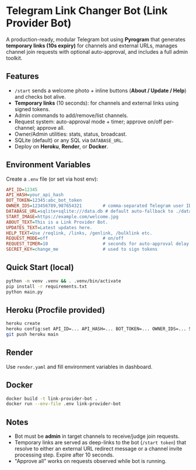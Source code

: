 # Telegram Link Changer Bot (Link Provider Bot)

A production-ready, modular Telegram bot using **Pyrogram** that generates **temporary links (10s expiry)** for channels and external URLs, manages channel join requests with optional auto-approval, and includes a full admin toolkit.

## Features
- `/start` sends a welcome photo + inline buttons (**About / Update / Help**) and checks bot alive.
- **Temporary links** (10 seconds): for channels and external links using signed tokens.
- Admin commands to add/remove/list channels.
- Request system: auto-approval mode + timer; approve on/off per-channel; approve all.
- Owner/Admin utilities: stats, status, broadcast.
- SQLite (default) or any SQL via `DATABASE_URL`.
- Deploy on **Heroku**, **Render**, or **Docker**.

## Environment Variables
Create a `.env` file (or set via host env):
```ini
API_ID=12345
API_HASH=your_api_hash
BOT_TOKEN=12345:abc_bot_token
OWNER_IDS=123456789,987654321        # comma-separated Telegram user IDs
DATABASE_URL=sqlite+sqlite:///data.db # default auto-fallback to ./data.db
START_IMAGE=https://example.com/welcome.jpg
ABOUT_TEXT=This is a Link Provider Bot.
UPDATES_TEXT=Latest updates here.
HELP_TEXT=Use /reqlink, /links, /genlink, /bulklink etc.
REQUEST_MODE=off                     # on/off
REQUEST_TIMER=10                     # seconds for auto-approval delay
SECRET_KEY=change_me                 # used to sign tokens
```

## Quick Start (local)
```bash
python -m venv .venv && . .venv/bin/activate
pip install -r requirements.txt
python main.py
```

## Heroku (Procfile provided)
```bash
heroku create
heroku config:set API_ID=... API_HASH=... BOT_TOKEN=... OWNER_IDS=... SECRET_KEY=...
git push heroku main
```

## Render
Use `render.yaml` and fill environment variables in dashboard.

## Docker
```bash
docker build -t link-provider-bot .
docker run --env-file .env link-provider-bot
```

## Notes
- Bot must be **admin** in target channels to receive/judge join requests.
- Temporary links are served as deep-links to the bot (`/start token`) that resolve to either an external URL redirect message or a channel invite processing step. Expire after 10 seconds.
- "Approve all" works on requests observed while bot is running.
```

